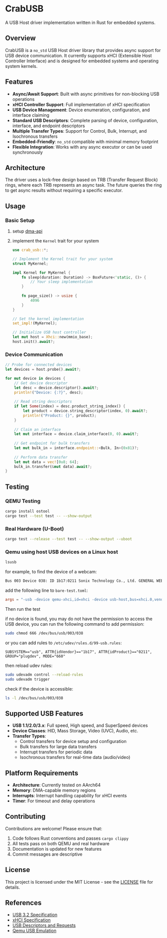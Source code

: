# CrabUSB

A USB Host driver implementation written in Rust for embedded systems.

## Overview

CrabUSB is a `no_std` USB Host driver library that provides async support for USB device communication. It currently supports xHCI (Extensible Host Controller Interface) and is designed for embedded systems and operating system kernels.

## Features

- **Async/Await Support**: Built with async primitives for non-blocking USB operations
- **xHCI Controller Support**: Full implementation of xHCI specification
- **USB Device Management**: Device enumeration, configuration, and interface claiming
- **Standard USB Descriptors**: Complete parsing of device, configuration, interface, and endpoint descriptors
- **Multiple Transfer Types**: Support for Control, Bulk, Interrupt, and Isochronous transfers
- **Embedded-Friendly**: `no_std` compatible with minimal memory footprint
- **Flexible Integration**: Works with any async executor or can be used synchronously

## Architecture

The driver uses a lock-free design based on TRB (Transfer Request Block) rings, where each TRB represents an async task. The future queries the ring to get async results without requiring a specific executor.

## Usage

### Basic Setup

1. setup [dma-api](https://docs.rs/dma-api/latest/dma_api/)

2. implement the `Kernel` trait for your system

    ```rust
    use crab_usb::*;

    // Implement the Kernel trait for your system
    struct MyKernel;

    impl Kernel for MyKernel {
        fn sleep(duration: Duration) -> BoxFuture<'static, ()> {
            // Your sleep implementation
        }
        
        fn page_size() -> usize {
            4096
        }
    }

    // Set the kernel implementation
    set_impl!(MyKernel);

    // Initialize USB host controller
    let mut host = Xhci::new(mmio_base);
    host.init().await?;
    ```

### Device Communication

```rust
// Probe for connected devices
let devices = host.probe().await?;

for mut device in devices {
    // Get device descriptor
    let desc = device.descriptor().await?;
    println!("Device: {:?}", desc);
    
    // Read string descriptors
    if let Some(index) = desc.product_string_index() {
        let product = device.string_descriptor(index, 0).await?;
        println!("Product: {}", product);
    }
    
    // Claim an interface
    let mut interface = device.claim_interface(0, 0).await?;
    
    // Get endpoint for bulk transfers
    let mut bulk_in = interface.endpoint::<Bulk, In>(0x81)?;
    
    // Perform data transfer
    let mut data = vec![0u8; 64];
    bulk_in.transfer(&mut data).await?;
}
```

## Testing

### QEMU Testing

```bash
cargo install ostool
cargo test --test test -- --show-output
```

### Real Hardware (U-Boot)

```bash
cargo test --release --test test -- --show-output --uboot
```

### Qemu using host USB devices on a Linux host

```bash
lsusb
```

for example, to find the device of a webcam:

```bash
Bus 003 Device 038: ID 1b17:0211 Sonix Technology Co., Ltd. GENERAL WEBCAM
```

add the following line to `bare-test.toml`:

```toml
args = "-usb -device qemu-xhci,id=xhci -device usb-host,bus=xhci.0,vendorid=0x1b17,productid=0x0211"
```

Then run the test

if no device is found, you may do not have the permission to access the USB device, you can run the following command to add permission:

```bash
sudo chmod 666 /dev/bus/usb/003/038
```

or you can add rules to `/etc/udev/rules.d/99-usb.rules`:

```text
SUBSYSTEM=="usb", ATTR{idVendor}=="1b17", ATTR{idProduct}=="0211", GROUP="plugdev", MODE="660"
```

then reload udev rules:

```bash
sudo udevadm control --reload-rules
sudo udevadm trigger
```

check if the device is accessible:

```bash
ls -l /dev/bus/usb/003/038
```



## Supported USB Features

- **USB 1.1/2.0/3.x**: Full speed, High speed, and SuperSpeed devices
- **Device Classes**: HID, Mass Storage, Video (UVC), Audio, etc.
- **Transfer Types**:
  - Control transfers for device setup and configuration
  - Bulk transfers for large data transfers
  - Interrupt transfers for periodic data
  - Isochronous transfers for real-time data (audio/video)

## Platform Requirements

- **Architecture**: Currently tested on AArch64
- **Memory**: DMA-capable memory regions
- **Interrupts**: Interrupt handling capability for xHCI events
- **Timer**: For timeout and delay operations

## Contributing

Contributions are welcome! Please ensure that:

1. Code follows Rust conventions and passes `cargo clippy`
2. All tests pass on both QEMU and real hardware
3. Documentation is updated for new features
4. Commit messages are descriptive

## License

This project is licensed under the MIT License - see the [LICENSE](LICENSE) file for details.

## References

- [USB 3.2 Specification](https://www.usb.org/document-library/usb-32-specification-released-september-22-2017-and-ecns)
- [xHCI Specification](https://www.intel.com/content/dam/www/public/us/en/documents/technical-specifications/extensible-host-controler-interface-usb-xhci.pdf)
- [USB Descriptors and Requests](https://www.beyondlogic.org/usbnutshell/usb5.shtml)
- [Qemu USB Emulation](https://qemu-project.gitlab.io/qemu/system/devices/usb.html)